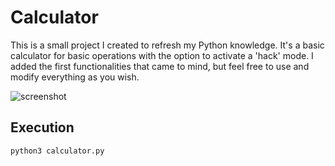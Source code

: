 # Calculator
This is a small project I created to refresh my Python knowledge. It's a basic calculator for basic operations with the option to activate a 'hack' mode. I added the first functionalities that came to mind, but feel free to use and modify everything as you wish.

![screenshot](https://github.com/R-kill-9/Calculator/calculator.png)

## Execution 
```bash
python3 calculator.py
```
